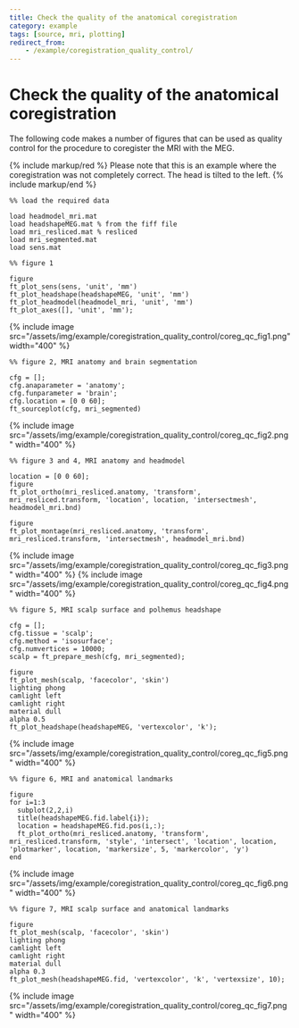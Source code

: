 ```yaml
---
title: Check the quality of the anatomical coregistration
category: example
tags: [source, mri, plotting]
redirect_from:
    - /example/coregistration_quality_control/
---
```


# Check the quality of the anatomical coregistration

The following code makes a number of figures that can be used as quality control for the procedure to coregister the MRI with the MEG.

{% include markup/red %}
Please note that this is an example where the coregistration was not completely correct. The head is tilted to the left.
{% include markup/end %}

    %% load the required data

    load headmodel_mri.mat
    load headshapeMEG.mat % from the fiff file
    load mri_resliced.mat % resliced
    load mri_segmented.mat
    load sens.mat

    %% figure 1

    figure
    ft_plot_sens(sens, 'unit', 'mm')
    ft_plot_headshape(headshapeMEG, 'unit', 'mm')
    ft_plot_headmodel(headmodel_mri, 'unit', 'mm')
    ft_plot_axes([], 'unit', 'mm');

{% include image src="/assets/img/example/coregistration_quality_control/coreg_qc_fig1.png" width="400" %}

    %% figure 2, MRI anatomy and brain segmentation

    cfg = [];
    cfg.anaparameter = 'anatomy';
    cfg.funparameter = 'brain';
    cfg.location = [0 0 60];
    ft_sourceplot(cfg, mri_segmented)

{% include image src="/assets/img/example/coregistration_quality_control/coreg_qc_fig2.png" width="400" %}

    %% figure 3 and 4, MRI anatomy and headmodel

    location = [0 0 60];
    figure
    ft_plot_ortho(mri_resliced.anatomy, 'transform', mri_resliced.transform, 'location', location, 'intersectmesh', headmodel_mri.bnd)

    figure
    ft_plot_montage(mri_resliced.anatomy, 'transform', mri_resliced.transform, 'intersectmesh', headmodel_mri.bnd)

{% include image src="/assets/img/example/coregistration_quality_control/coreg_qc_fig3.png" width="400" %}
{% include image src="/assets/img/example/coregistration_quality_control/coreg_qc_fig4.png" width="400" %}

    %% figure 5, MRI scalp surface and polhemus headshape

    cfg = [];
    cfg.tissue = 'scalp';
    cfg.method = 'isosurface';
    cfg.numvertices = 10000;
    scalp = ft_prepare_mesh(cfg, mri_segmented);

    figure
    ft_plot_mesh(scalp, 'facecolor', 'skin')
    lighting phong
    camlight left
    camlight right
    material dull
    alpha 0.5
    ft_plot_headshape(headshapeMEG, 'vertexcolor', 'k');

{% include image src="/assets/img/example/coregistration_quality_control/coreg_qc_fig5.png" width="400" %}

    %% figure 6, MRI and anatomical landmarks

    figure
    for i=1:3
      subplot(2,2,i)
      title(headshapeMEG.fid.label{i});
      location = headshapeMEG.fid.pos(i,:);
      ft_plot_ortho(mri_resliced.anatomy, 'transform', mri_resliced.transform, 'style', 'intersect', 'location', location, 'plotmarker', location, 'markersize', 5, 'markercolor', 'y')
    end

{% include image src="/assets/img/example/coregistration_quality_control/coreg_qc_fig6.png" width="400" %}

    %% figure 7, MRI scalp surface and anatomical landmarks

    figure
    ft_plot_mesh(scalp, 'facecolor', 'skin')
    lighting phong
    camlight left
    camlight right
    material dull
    alpha 0.3
    ft_plot_mesh(headshapeMEG.fid, 'vertexcolor', 'k', 'vertexsize', 10);

{% include image src="/assets/img/example/coregistration_quality_control/coreg_qc_fig7.png" width="400" %}
